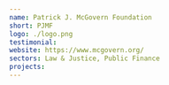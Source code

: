 ```yaml
---
name: Patrick J. McGovern Foundation
short: PJMF
logo: ./logo.png
testimonial:
website: https://www.mcgovern.org/
sectors: Law & Justice, Public Finance
projects:
---
```

